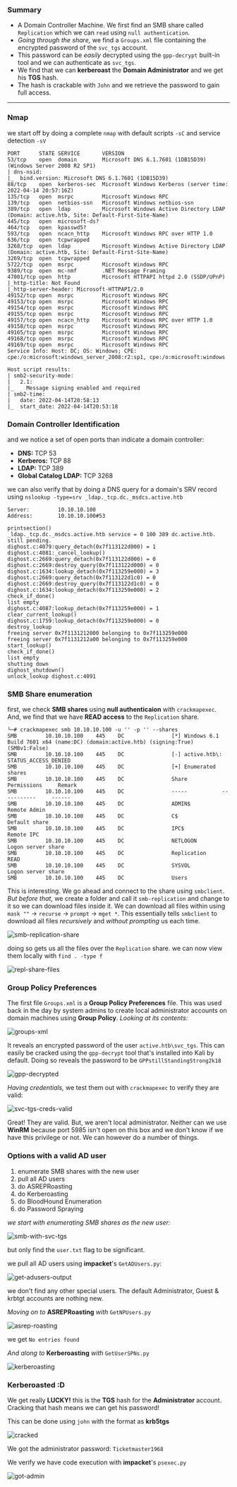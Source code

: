 ### Summary
- A Domain Controller Machine. We first find an SMB share called `Replication` which we can `read` using `null authentication`.
- *Going through the share,* we find a `Groups.xml` file containing the encrypted password of the `svc_tgs` account.
- This password can be *easily* decrypted using the `gpp-decrypt` built-in tool and we can authenticate as `svc_tgs`.
- We find that we can **kerberoast** the **Domain Administrator** and we get his **TGS** hash.
- The hash is crackable with `John` and we retrieve the password to gain full access.

---

### Nmap
we start off by doing a complete `nmap` with default scripts `-sC` and service detection `-sV`
```
PORT      STATE SERVICE       VERSION          
53/tcp    open  domain        Microsoft DNS 6.1.7601 (1DB15D39) (Windows Server 2008 R2 SP1)
| dns-nsid:                 
|_  bind.version: Microsoft DNS 6.1.7601 (1DB15D39)
88/tcp    open  kerberos-sec  Microsoft Windows Kerberos (server time: 2022-04-14 20:57:16Z)
135/tcp   open  msrpc         Microsoft Windows RPC                                                               
139/tcp   open  netbios-ssn   Microsoft Windows netbios-ssn
389/tcp   open  ldap          Microsoft Windows Active Directory LDAP (Domain: active.htb, Site: Default-First-Site-Name)
445/tcp   open  microsoft-ds?                  
464/tcp   open  kpasswd5?      
593/tcp   open  ncacn_http    Microsoft Windows RPC over HTTP 1.0
636/tcp   open  tcpwrapped                      
3268/tcp  open  ldap          Microsoft Windows Active Directory LDAP (Domain: active.htb, Site: Default-First-Site-Name)
3269/tcp  open  tcpwrapped                                                                                        
5722/tcp  open  msrpc         Microsoft Windows RPC
9389/tcp  open  mc-nmf        .NET Message Framing
47001/tcp open  http          Microsoft HTTPAPI httpd 2.0 (SSDP/UPnP)
|_http-title: Not Found                         
|_http-server-header: Microsoft-HTTPAPI/2.0    
49152/tcp open  msrpc         Microsoft Windows RPC                                                               
49153/tcp open  msrpc         Microsoft Windows RPC
49154/tcp open  msrpc         Microsoft Windows RPC
49155/tcp open  msrpc         Microsoft Windows RPC
49157/tcp open  ncacn_http    Microsoft Windows RPC over HTTP 1.0     
49158/tcp open  msrpc         Microsoft Windows RPC
49165/tcp open  msrpc         Microsoft Windows RPC
49168/tcp open  msrpc         Microsoft Windows RPC
49169/tcp open  msrpc         Microsoft Windows RPC
Service Info: Host: DC; OS: Windows; CPE: cpe:/o:microsoft:windows_server_2008:r2:sp1, cpe:/o:microsoft:windows
                                                         
Host script results:                           
| smb2-security-mode:                             
|   2.1:      
|_    Message signing enabled and required
| smb2-time:              
|   date: 2022-04-14T20:58:13                   
|_  start_date: 2022-04-14T20:53:18  
```
### Domain Controller Identification
and we notice a set of open ports than indicate a domain controller:
- **DNS:** TCP 53
- **Kerberos:** TCP 88
- **LDAP:** TCP 389
- **Global Catalog LDAP:** TCP 3268

we can also verify that by doing a DNS query for a domain's SRV record using `nslookup -type=srv _ldap._tcp.dc._msdcs.active.htb`
```
Server:         10.10.10.100
Address:        10.10.10.100#53

printsection()
_ldap._tcp.dc._msdcs.active.htb service = 0 100 389 dc.active.htb.
still pending.
dighost.c:4079:query_detach(0x7f113122d000) = 1
dighost.c:4081:_cancel_lookup()
dighost.c:2669:query_detach(0x7f113122d000) = 0
dighost.c:2669:destroy_query(0x7f113122d000) = 0
dighost.c:1634:lookup_detach(0x7f113259e000) = 3
dighost.c:2669:query_detach(0x7f113122d1c0) = 0
dighost.c:2669:destroy_query(0x7f113122d1c0) = 0
dighost.c:1634:lookup_detach(0x7f113259e000) = 2
check_if_done()
list empty
dighost.c:4087:lookup_detach(0x7f113259e000) = 1
clear_current_lookup()
dighost.c:1759:lookup_detach(0x7f113259e000) = 0
destroy_lookup
freeing server 0x7f1131212000 belonging to 0x7f113259e000
freeing server 0x7f1131212a00 belonging to 0x7f113259e000
start_lookup()
check_if_done()
list empty
shutting down
dighost_shutdown()
unlock_lookup dighost.c:4091
```

### SMB Share enumeration
first, we check **SMB shares** using **null authenticaion** with `crackmapexec`. And, we find that we have **READ access** to the `Replication` share.
```
└─# crackmapexec smb 10.10.10.100 -u '' -p '' --shares
SMB         10.10.10.100    445    DC               [*] Windows 6.1 Build 7601 x64 (name:DC) (domain:active.htb) (signing:True) (SMBv1:False)
SMB         10.10.10.100    445    DC               [-] active.htb\: STATUS_ACCESS_DENIED 
SMB         10.10.10.100    445    DC               [+] Enumerated shares
SMB         10.10.10.100    445    DC               Share           Permissions     Remark
SMB         10.10.10.100    445    DC               -----           -----------     ------
SMB         10.10.10.100    445    DC               ADMIN$                          Remote Admin
SMB         10.10.10.100    445    DC               C$                              Default share
SMB         10.10.10.100    445    DC               IPC$                            Remote IPC
SMB         10.10.10.100    445    DC               NETLOGON                        Logon server share 
SMB         10.10.10.100    445    DC               Replication     READ            
SMB         10.10.10.100    445    DC               SYSVOL                          Logon server share 
SMB         10.10.10.100    445    DC               Users 
```
This is interesting. We go ahead and connect to the share using `smbclient`. *But before that,* we create a folder and call it `smb-replication` and change to it so we can download files inside it. We can download all files within using `mask ""` -> `recurse` -> `prompt` -> `mget *`. This essentially tells `smbclient` to download all files *recursively* and *without prompting* us each time.

![smb-replication-share](smb-replication-share.jpg)

doing so gets us all the files over the `Replication` share. we can now view them locally with `find . -type f`

![repl-share-files](repl-share-files.jpg)

### Group Policy Preferences

The first file `Groups.xml` is a **Group Policy Preferences** file. This was used back in the day by system admins to create local administrator accounts on domain machines using **Group Policy**. *Looking at its contents:*

![groups-xml](groups-xml.jpg)

It reveals an encrypted password of the user `active.htb\svc_tgs`. This can easily be cracked using the `gpp-decrypt` tool that's installed into Kali by default. Doing so reveals the password to be `GPPstillStandingStrong2k18`

![gpp-decrypted](gpp-decrypted.jpg)

*Having credentials,* we test them out with `crackmapexec` to verify they are valid:

![svc-tgs-creds-valid](svc-tgs-creds-valid.jpg)

Great! They are valid. But, we aren't local administrator. Neither can we use **WinRM** because port 5985 isn't open on this box and we don't know if we have this privilege or not. We can however do a number of things.

### Options with a valid AD user
1. enumerate SMB shares with the new user
2. pull all AD users
3. do ASREPRoasting
4. do Kerberoasting
5. do BloodHound Enumeration
6. do Password Spraying

*we start with enumerating SMB shares as the new user:*

![smb-with-svc-tgs](smb-with-svc-tgs.jpg)

but only find the `user.txt` flag to be significant.

we pull all AD users using **impacket**'s `GetADUsers.py`:

![get-adusers-output](get-adusers-output.jpg)

we don't find any other special users. The default Administrator, Guest & krbtgt accounts are nothing new.

*Moving on to* **ASREPRoasting** *with* `GetNPUsers.py`

![asrep-roasting](asrep-roasting.jpg)

we get `No entries found`

*And along to* **Kerberoasting** *with* `GetUserSPNs.py`

![kerberoasting](kerberoasting.jpg)

### Kerberoasted :D

We get really **LUCKY!** this is the **TGS** hash for the **Administrator** account. Cracking that hash means we can get his password!

This can be done using `john` with the format as **krb5tgs**

![cracked](cracked.jpg)

We got the administrator password: `Ticketmaster1968`

We verify we have code execution with **impacket**'s `psexec.py`

![got-admin](got-admin.jpg)